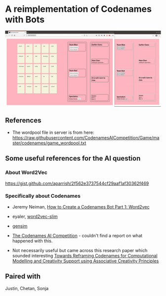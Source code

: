 # A reimplementation of Codenames with Bots

![demo](./codenamesbot.gif)

## References
* The wordpool file in server is from here: https://raw.githubusercontent.com/CodenamesAICompetition/Game/master/codenames/game_wordpool.txt 

## Some useful references for the AI question


### About Word2Vec
https://gist.github.com/aparrish/2f562e3737544cf29aaf1af30362f469

### Specifically about Codenames
* Jeremy Neiman, [How to Create a Codenames Bot Part 1: Word2vec](https://towardsdatascience.com/how-to-create-a-codenames-bot-part-1-word2vec-62701de38e66)
* eyaler, [word2vec-slim](https://github.com/eyaler/word2vec-slim)
* [gensim](https://radimrehurek.com/gensim/)
* [The Codenames AI Competition](https://sites.google.com/view/the-codenames-ai-competition) - couldn't find a report on what happened with this.

* Not necessarily useful but came across this research paper which sounded interesting [Towards Reframing Codenames for Computational Modelling and Creativity Support using Associative Creativity Principles](https://dl.acm.org/doi/10.1145/3325480.3325510)

## Paired with
Justin, Chetan, Sonja
